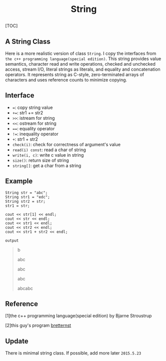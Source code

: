 # <p align="center">String</p>
[TOC]
## A String Class
Here is a more realistic version of class `String`. I copy the interfaces from `the c++ programming language(special edition)`. This string provides value semantics, character read and write operations, checked and unchecked access, stream I/O, literal strings as literals, and equality and concatenation operators. It represents string as C-style, zero-terminated arrays of characters and uses reference counts to minimize copying.

## Interface
- `=`: copy string value
- `+=`: str1 += str2
- `>>`: istream for string
- `<<`: ostream for string
- `==`: equality operator
- `!=`: inequality operator
- `+`: str1 + str2
- `check(i)`: check for correctness of argument's value
- `read(i) const`: read a char of string
- `write(i, c)`: write c value in string
- `size()`: return size of string
- `string[]`: get a char from a string

## Example
```
String str = "abc";
String str1 = "edc";
String str2 = str;
str1 = str;

cout << str[1] << endl;
cout << str << endl;
cout << str1 << endl;
cout << str2 << endl;
cout << str1 + str2 << endl;
```
`output`
> b
>
> abc
>
> abc
>
> abc
>
> abcabc

## Reference
[1]the c++ programming language(special edition) by Bjarne Stroustrup

[2]this guy's program [bretternst](https://github.com/bretternst/tcpppl_answers/blob/master/ch11/string.cpp)

## Update
There is minimal string class. If possible, add more later
`2015.5.23`